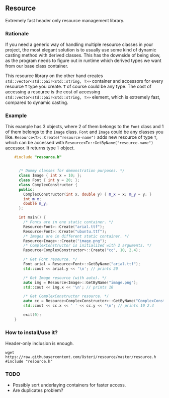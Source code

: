 ## Resource
Extremely fast header only resource management library.

### Rationale
If you need a generic way of handling multiple resource classes in your project, the most elegant solution is to usually use some kind of dynamic casting method with derived classes. This has the downside of being slow, as the program needs to figure out in runtime which derived types we want from our base class container.

This resource library on the other hand creates `std::vector<std::pair<std::string, T>>` container and accessors for every resource `T` type you create. `T` of course could be any type. The cost of accessing a resource is the cost of accessing `std::vector<std::pair<std::string, T>>` element, which is extremely fast, compared to dynamic casting.

### Example

This example has 3 objects, where 2 of them belongs to the `Font` class and 1 of them belongs to the `Image` class. `Font` and `Image` could be any classes you like. `Resource<T>::Create("resource-name")` adds new resource of type `T`, which can be accessed with `Resource<T>::GetByName("resource-name")` accessor. It returns type `T` object.

```cpp
    #include "resource.h"


      /* Dummy classes for demonstration purposes. */
      class Image { int x = 10; };
      class Font { int y = 20; };
      class ComplexConstructor {
      public: 
        ComplexConstructor(int x, double y) { m_x = x; m_y = y; }
        int m_x;
        double m_y;
      };

      int main() {
        /* Fonts are in one static container. */
        Resource<Font>::Create("arial.ttf");
        Resource<Font>::Create("ubuntu.ttf");
        /* Images are in different static container. */
        Resource<Image>::Create("image.png");
        /* ComplexConstructor is initialized with 2 arguments. */
        Resource<ComplexConstructor>::Create("cc", 10, 2.4);

        /* Get Font resource. */
        Font arial = Resource<Font>::GetByName("arial.ttf");
        std::cout << arial.y << '\n'; // prints 20

        /* Get Image resource (with auto). */
        auto img = Resource<Image>::GetByName("image.png");
        std::cout << img.x << '\n'; // prints 10

        /* Get ComplexConstructor resource. */
        auto cc = Resource<ComplexConstructor>::GetByName("ComplexConstructor");
        std::cout << cc.x << ' ' << cc.y << '\n'; // prints 10 2.4

        exit(0);
    }
```

### How to install/use it?
Header-only inclusion is enough.

    wget https://raw.githubusercontent.com/Osteri/resource/master/resource.h
    #include "resource.h"

### TODO
- Possibly sort underlaying containers for faster access.
- Are duplicates problem?
